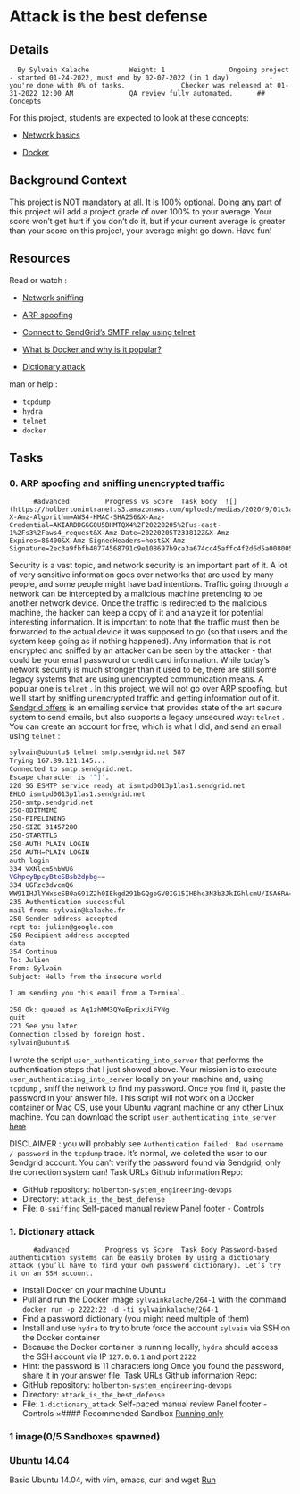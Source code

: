 # Attack is the best defense
## Details
      By Sylvain Kalache          Weight: 1                Ongoing project - started 01-24-2022, must end by 02-07-2022 (in 1 day)          - you're done with 0% of tasks.              Checker was released at 01-31-2022 12:00 AM              QA review fully automated.      ## Concepts
For this project, students are expected to look at these concepts:
* [Network basics](https://intranet.hbtn.io/concepts/33) 

* [Docker](https://intranet.hbtn.io/concepts/65) 

## Background Context
This project is NOT mandatory  at all. It is 100% optional. Doing any part of this project will add a project grade of over 100% to your average. Your score won’t get hurt if you don’t do it, but if your current average is greater than your score on this project, your average might go down. Have fun!
## Resources
Read or watch :
* [Network sniffing](https://intranet.hbtn.io/rltoken/0LIY07HGzUWgldJicE7iCQ) 

* [ARP spoofing](https://intranet.hbtn.io/rltoken/5lwTtJQfvyQQsqyjkmi6JA) 

* [Connect to SendGrid’s SMTP relay using telnet](https://intranet.hbtn.io/rltoken/qJmJY6H--L_OtHOS8xwflQ) 

* [What is Docker and why is it popular?](https://intranet.hbtn.io/rltoken/WSPfahVAoZLfsIVa0mDyeQ) 

* [Dictionary attack](https://intranet.hbtn.io/rltoken/nxnO-3amDO8L_BbFI4KOYw) 

man or help :
*  ` tcpdump ` 
*  ` hydra ` 
*  ` telnet ` 
*  ` docker ` 
## Tasks
### 0. ARP spoofing and sniffing unencrypted traffic
          #advanced         Progress vs Score  Task Body  ![](https://holbertonintranet.s3.amazonaws.com/uploads/medias/2020/9/01c5a1e3f29d290b188d34be5cf534d3255058a7.png?X-Amz-Algorithm=AWS4-HMAC-SHA256&X-Amz-Credential=AKIARDDGGGOU5BHMTQX4%2F20220205%2Fus-east-1%2Fs3%2Faws4_request&X-Amz-Date=20220205T233812Z&X-Amz-Expires=86400&X-Amz-SignedHeaders=host&X-Amz-Signature=2ec3a9fbfb40774568791c9e108697b9ca3a674cc45affc4f2d6d5a0080052b3) 

Security is a vast topic, and network security is an important part of it. A lot of very sensitive information goes over networks that are used by many people, and some people might have bad intentions. Traffic going through a network can be intercepted by a malicious machine pretending to be another network device. Once the traffic is redirected to the malicious machine, the hacker can keep a copy of it and analyze it for potential interesting information. It is important to note that the traffic must then be forwarded to the actual device it was supposed to go (so that users and the system keep going as if nothing happened).
Any information that is not encrypted and sniffed by an attacker can be seen by the attacker - that could be your email password or credit card information. While today’s network security is much stronger than it used to be, there are still some legacy systems that are using unencrypted communication means. A popular one is   ` telnet `  .
In this project, we will not go over ARP spoofing, but we’ll start by sniffing unencrypted traffic and getting information out of it.
[Sendgrid offers](https://intranet.hbtn.io/rltoken/oDy03DMGmlBnuQ3CjFD7Zg) 
  is an emailing service that provides state of the art secure system to send emails, but also supports a legacy unsecured way:   ` telnet `  . You can create an account for free, which is what I did, and send an email using   ` telnet `  :
```bash
sylvain@ubuntu$ telnet smtp.sendgrid.net 587
Trying 167.89.121.145...
Connected to smtp.sendgrid.net.
Escape character is '^]'.
220 SG ESMTP service ready at ismtpd0013p1las1.sendgrid.net
EHLO ismtpd0013p1las1.sendgrid.net
250-smtp.sendgrid.net
250-8BITMIME
250-PIPELINING
250-SIZE 31457280
250-STARTTLS
250-AUTH PLAIN LOGIN
250 AUTH=PLAIN LOGIN
auth login           
334 VXNlcm5hbWU6
VGhpcyBpcyBteSBsb2dpbg==
334 UGFzc3dvcmQ6
WW91IHJlYWxseSB0aG91Z2h0IEkgd291bGQgbGV0IG15IHBhc3N3b3JkIGhlcmU/ISA6RA==
235 Authentication successful
mail from: sylvain@kalache.fr
250 Sender address accepted
rcpt to: julien@google.com
250 Recipient address accepted
data
354 Continue
To: Julien
From: Sylvain
Subject: Hello from the insecure world

I am sending you this email from a Terminal.
.
250 Ok: queued as Aq1zhMM3QYeEprixUiFYNg
quit
221 See you later
Connection closed by foreign host.
sylvain@ubuntu$ 

```
I wrote the script   ` user_authenticating_into_server `   that performs the authentication steps that I just showed above. Your mission is to execute    ` user_authenticating_into_server `   locally on your machine and, using   ` tcpdump `  , sniff the network to find my password. Once you find it, paste the password in your answer file.  This script will not work on a Docker container or Mac OS, use your Ubuntu vagrant machine or any other Linux machine.
You can download the script   ` user_authenticating_into_server `  [here](https://intranet.hbtn.io/rltoken/GzCvsJxgywK6TKkfwTF3RQ) 

DISCLAIMER : you will probably see   ` Authentication failed: Bad username / password `   in the   ` tcpdump `   trace. It’s normal, we deleted the user to our Sendgrid account. You can’t verify the password found via Sendgrid, only the correction system can!
 Task URLs  Github information Repo:
* GitHub repository:  ` holberton-system_engineering-devops ` 
* Directory:  ` attack_is_the_best_defense ` 
* File:  ` 0-sniffing ` 
 Self-paced manual review  Panel footer - Controls 
### 1. Dictionary attack
          #advanced         Progress vs Score  Task Body Password-based authentication systems can be easily broken by using a dictionary attack (you’ll have to find your own password dictionary). Let’s try it on an SSH account.
* Install Docker on your machine Ubuntu
* Pull and run the Docker image  ` sylvainkalache/264-1 `  with the command  ` docker run -p 2222:22 -d -ti sylvainkalache/264-1 ` 
* Find a password dictionary (you might need multiple of them)
* Install and use  ` hydra `  to try to brute force the account  ` sylvain `  via SSH on the Docker container
* Because the Docker container is running locally,  ` hydra `  should access the SSH account via IP  ` 127.0.0.1 `  and port  ` 2222 ` 
* Hint: the password is 11 characters long
Once you found the password, share it in your answer file.
 Task URLs  Github information Repo:
* GitHub repository:  ` holberton-system_engineering-devops ` 
* Directory:  ` attack_is_the_best_defense ` 
* File:  ` 1-dictionary_attack ` 
 Self-paced manual review  Panel footer - Controls 
×#### Recommended Sandbox
[Running only]() 
### 1 image(0/5 Sandboxes spawned)
### Ubuntu 14.04
Basic Ubuntu 14.04, with vim, emacs, curl and wget
[Run]() 

